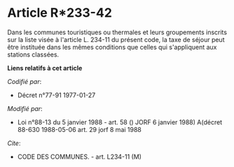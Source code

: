 # Article R*233-42

Dans les communes touristiques ou thermales et leurs groupements inscrits sur la liste visée à l'article L. 234-11 du présent
code, la taxe de séjour peut être instituée dans les mêmes conditions que celles qui s'appliquent aux stations classées.

**Liens relatifs à cet article**

_Codifié par_:

  - Décret n°77-91 1977-01-27

_Modifié par_:

  - Loi n°88-13 du 5 janvier 1988 - art. 58 () JORF 6 janvier 1988) A(décret 88-630 1988-05-06 art. 29 jorf 8 mai 1988

_Cite_:

  - CODE DES COMMUNES. - art. L234-11 (M)
